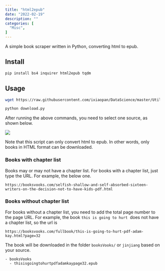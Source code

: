 ```yaml
---
title: "html2epub"
date: "2022-02-19"
description: ""
categories: [
  "Misc",
]
---
```


A simple book scraper written in Python, converting html to epub.

<!--more-->


## Install

```bash
pip install bs4 inquirer html2epub tqdm
```

## Usage

```bash
wget https://raw.githubusercontent.com/ixiaopan/DataScience/master/Utilities/Scraper/download.py

python download.py
```

After running the above commands, you need to select one source, as shown below.

![](/blog/post/images/html2epub.png)


Note that this script can only convert html to epub. In other words, only books in HTML format can be downloaded. 

### Books with chapter list

Books may or may not have a chapter list. For books with a chapter list, just type the URL. For example, the below one.

```
https://booksvooks.com/selfish-shallow-and-self-absorbed-sixteen-writers-on-the-decision-not-to-have-kids-pdf.html
```

### Books without chapter list

For books without a chapter list, you need to add the total page number to the page URL. For example, the book `this is going to hurt`  does not have a chapter list, so the url is

```
https://booksvooks.com/fullbook/this-is-going-to-hurt-pdf-adam-kay.html?page=32
```


The book will be downloaded in the folder `booksVooks/` or `jinjiang` based on your source.

```
- booksVooks
  - thisisgoingtohurtpdfadamkaypage32.epub
```
